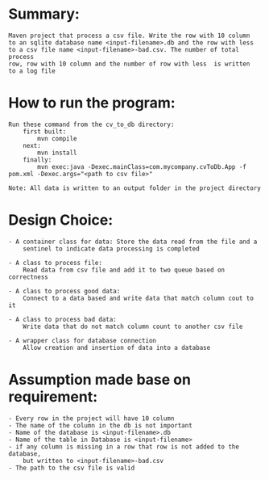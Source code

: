 
# Summary:
    Maven project that process a csv file. Write the row with 10 column 
    to an sqlite database name <input-filename>.db and the row with less 
    to a csv file name <input-filename>-bad.csv. The number of total process 
    row, row with 10 column and the number of row with less  is written 
    to a log file

# How to run the program:
    Run these command from the cv_to_db directory:
        first built:
            mvn compile
        next:
            mvn install
        finally:
            mvn exec:java -Dexec.mainClass=com.mycompany.cvToDb.App -f pom.xml -Dexec.args="<path to csv file>"

    Note: All data is written to an output folder in the project directory

# Design Choice:

    - A container class for data: Store the data read from the file and a 
        sentinel to indicate data processing is completed

    - A class to process file: 
        Read data from csv file and add it to two queue based on correctness

    - A class to process good data:
        Connect to a data based and write data that match column cout to it

    - A class to process bad data:
        Write data that do not match column count to another csv file

    - A wrapper class for database connection
        Allow creation and insertion of data into a database


# Assumption made base on requirement:
    - Every row in the project will have 10 column
    - The name of the column in the db is not important
    - Name of the database is <input-filename>.db
    - Name of the table in Database is <input-filename>
    - if any column is missing in a row that row is not added to the database, 
        but written to <input-filename>-bad.csv
    - The path to the csv file is valid